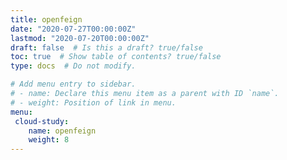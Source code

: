 ```yaml
---
title: openfeign
date: "2020-07-27T00:00:00Z"
lastmod: "2020-07-20T00:00:00Z"
draft: false  # Is this a draft? true/false
toc: true  # Show table of contents? true/false
type: docs  # Do not modify.

# Add menu entry to sidebar.
# - name: Declare this menu item as a parent with ID `name`.
# - weight: Position of link in menu.
menu:
 cloud-study:
    name: openfeign
    weight: 8
---
```


